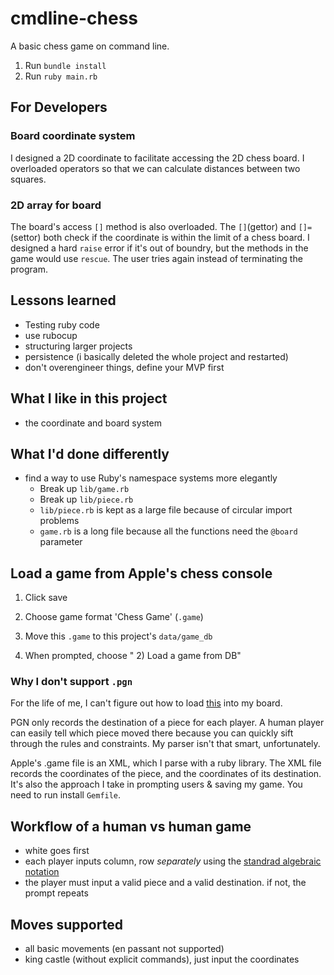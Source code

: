 # cmdline-chess

A basic chess game on command line.

1. Run `bundle install `
2. Run `ruby main.rb`

## For Developers

### Board coordinate system

I designed a 2D coordinate to facilitate accessing the 2D chess board. I overloaded operators so that we can calculate distances between two squares.

### 2D array for board

The board's access `[]` method is also overloaded. The `[]`(gettor) and `[]=`(settor) both check if the coordinate is within the limit of a chess board. I designed a hard `raise` error if it's out of boundry, but the methods in the game would use `rescue`. The user tries again instead of terminating the program.

## Lessons learned

- Testing ruby code
- use rubocup
- structuring larger projects
- persistence (i basically deleted the whole project and restarted)
- don't overengineer things, define your MVP first

## What I like in this project

- the coordinate and board system

## What I'd done differently

- find a way to use Ruby's namespace systems more elegantly
  - Break up `lib/game.rb`
  - Break up `lib/piece.rb`
  - `lib/piece.rb` is kept as a large file because of circular import problems
  - `game.rb` is a long file because all the functions need the `@board` parameter

## Load a game from Apple's chess console

1. Click save

2. Choose game format 'Chess Game' (`.game`)

3. Move this `.game` to this project's `data/game_db`

4. When prompted, choose " 2) Load a game from DB"

### Why I don't support `.pgn`

For the life of me, I can't figure out how to load [this](https://en.wikipedia.org/wiki/Portable_Game_Notation) into my board.

PGN only records the destination of a piece for each player. A human player can easily tell which piece moved there because you can quickly sift through the rules and constraints. My parser isn't that smart, unfortunately.

Apple's .game file is an XML, which I parse with a ruby library. The XML file records the coordinates of the piece, and the coordinates of its destination. It's also the approach I take in prompting users & saving my game. You need to run install `Gemfile`.

## Workflow of a human vs human game

- white goes first
- each player inputs column, row _separately_ using the [standrad algebraic notation](<https://en.wikipedia.org/wiki/Algebraic_notation_(chess)>)
- the player must input a valid piece and a valid destination. if not, the prompt repeats

## Moves supported

- all basic movements (en passant not supported)
- king castle (without explicit commands), just input the coordinates
